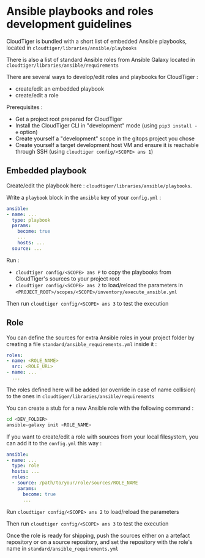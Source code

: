 # Ansible playbooks and roles development guidelines

CloudTiger is bundled with a short list of embedded Ansible playbooks, located in `cloudtiger/libraries/ansible/playbooks`

There is also a list of standard Ansible roles from Ansible Galaxy located in `cloudtiger/libraries/ansible/requirements`

There are several ways to develop/edit roles and playbooks for CloudTiger :

- create/edit an embedded playbook
- create/edit a role

Prerequisites :

- Get a project root prepared for CloudTiger
- Install the CloudTiger CLI in "development" mode (using `pip3 install -e` option)
- Create yourself a "development" scope in the gitops project you chose
- Create yourself a target development host VM and ensure it is reachable through SSH (using `cloudtiger config/<SCOPE> ans 1`)

## Embedded playbook

Create/edit the playbook here : `cloudtiger/libraries/ansible/playbooks`.

Write a `playbook` block in the `ansible` key of your `config.yml` :

```yaml
ansible:
- name: ...
  type: playbook
  params:
    become: true
    ...
    hosts: ...
  source: ...
```

Run :

- `cloudtiger config/<SCOPE> ans P` to copy the playbooks from CloudTiger's sources to your project root
- `cloudtiger config/<SCOPE> ans 2` to load/reload the parameters in `<PROJECT_ROOT>/scopes/<SCOPE>/inventory/execute_ansible.yml`

Then run `cloudtiger config/<SCOPE> ans 3` to test the execution

## Role

You can define the sources for extra Ansible roles in your project folder by creating a file `standard/ansible_requirements.yml` inside it :

```yaml
roles:
- name: <ROLE_NAME>
  src: <ROLE_URL>
- name: ...
  ...
```

The roles defined here will be added (or override in case of name collision) to the ones in `cloudtiger/libraries/ansible/requirements`

You can create a stub for a new Ansible role with the following command :

```bash
cd <DEV_FOLDER>
ansible-galaxy init <ROLE_NAME>
```

If you want to create/edit a role with sources from your local filesystem, you can add it to the `config.yml` this way :

```yaml
ansible:
- name: ...
  type: role
  hosts: ...
  roles:
  - source: /path/to/your/role/sources/ROLE_NAME
    params:
      become: true
      ...
```

Run `cloudtiger config/<SCOPE> ans 2` to load/reload the parameters

Then run `cloudtiger config/<SCOPE> ans 3` to test the execution

Once the role is ready for shipping, push the sources either on a artefact repository or on a source repository, and set the repository with the role's name in `standard/ansible_requirements.yml`